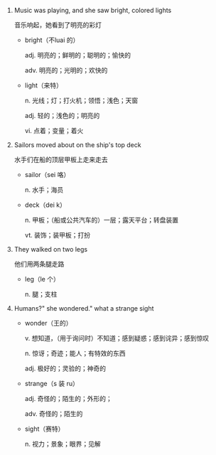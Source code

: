 1. Music was playing, and she saw bright, colored lights

    音乐响起，她看到了明亮的彩灯

    - bright（不luai 的）

        adj. 明亮的；鲜明的；聪明的；愉快的

        adv. 明亮的；光明的；欢快的

    - light（来特）

        n. 光线；灯；打火机；领悟；浅色；天窗

        adj. 轻的；浅色的；明亮的

        vi. 点着；变量；着火

2. Sailors moved about on the ship's top deck

    水手们在船的顶层甲板上走来走去

    - sailor（sei 咯）

        n. 水手；海员

    - deck（dei k）

        n. 甲板；（船或公共汽车的）一层；露天平台；转盘装置

        vt. 装饰；装甲板；打扮

4. They walked on two legs

    他们用两条腿走路

    - leg（le 个）

        n. 腿；支柱

5. Humans?" she wondered." what a strange sight

    - wonder（王的）

        v. 想知道，（用于询问时）不知道；感到疑惑；感到诧异；感到惊叹

        n. 惊讶；奇迹；能人；有特效的东西

        adj. 极好的；灵验的；神奇的

    - strange（s 装 ru）

        adj. 奇怪的；陌生的；外形的；

        adv. 奇怪的；陌生的

    - sight（赛特）

        n. 视力；景象；眼界；见解

  
